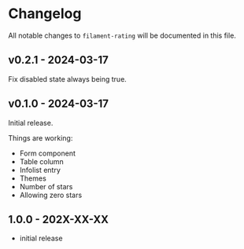 # Changelog

All notable changes to `filament-rating` will be documented in this file.

## v0.2.1 - 2024-03-17

Fix disabled state always being true.

## v0.1.0 - 2024-03-17

Initial release.

Things are working:

- Form component
- Table column
- Infolist entry
- Themes
- Number of stars
- Allowing zero stars

## 1.0.0 - 202X-XX-XX

- initial release
